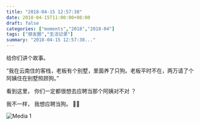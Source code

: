 ```yaml
---
title: "2018-04-15 12:57:38"
date: 2018-04-15T11:00:00+08:00
draft: false
categories: ["moments","2018","2018-04"]
tags: ["朋友圈","生活记录"]
summary: "2018-04-15 12:57:38..."
---
```


给你们讲个故事。

“我在云南住的客栈，老板有个别墅，里面养了只狗。老板平时不在，两万请了个阿姨住在别墅照顾狗。”

看到这里，
你们一定都很想去应聘当那个阿姨对不对 ？

我不一样，
我想应聘当狗。
🐶🐶

![Media 1](/Moments/photos/2018-04-15/201804151257380.jpg)

